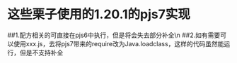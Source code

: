 <h1>这些栗子使用的1.20.1的pjs7实现</h1>


##1.配方相关的可直接在pjs6中执行，但是将会失去部分补全\n
##2.如有需要可以使用xxx.js，去将pjs7带来的require改为Java.loadclass，这样的代码虽然能运行，但是不支持补全
